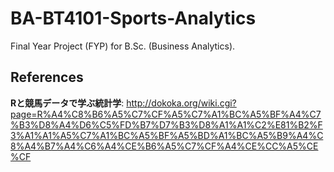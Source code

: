 # BA-BT4101-Sports-Analytics
Final Year Project (FYP) for B.Sc. (Business Analytics).

## References
**Rと競馬データで学ぶ統計学**: http://dokoka.org/wiki.cgi?page=R%A4%C8%B6%A5%C7%CF%A5%C7%A1%BC%A5%BF%A4%C7%B3%D8%A4%D6%C5%FD%B7%D7%B3%D8%A1%A1%C2%E81%B2%F3%A1%A1%A5%C7%A1%BC%A5%BF%A5%BD%A1%BC%A5%B9%A4%C8%A4%B7%A4%C6%A4%CE%B6%A5%C7%CF%A4%CE%CC%A5%CE%CF
